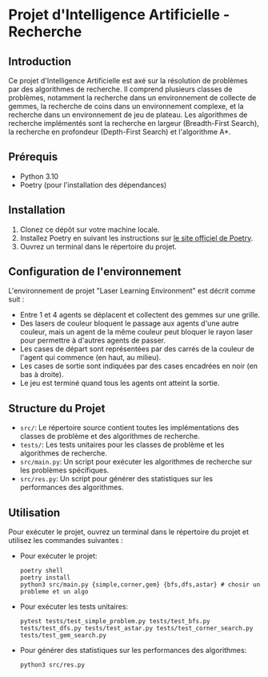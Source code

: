 
# Projet d'Intelligence Artificielle - Recherche


## Introduction
Ce projet d'Intelligence Artificielle est axé sur la résolution de problèmes par des algorithmes de recherche. Il comprend plusieurs classes de problèmes, notamment la recherche dans un environnement de collecte de gemmes, la recherche de coins dans un environnement complexe, et la recherche dans un environnement de jeu de plateau. Les algorithmes de recherche implémentés sont la recherche en largeur (Breadth-First Search), la recherche en profondeur (Depth-First Search) et l'algorithme A*.

## Prérequis
- Python 3.10
- Poetry (pour l'installation des dépendances)

## Installation
1. Clonez ce dépôt sur votre machine locale.
2. Installez Poetry en suivant les instructions sur [le site officiel de Poetry](https://python-poetry.org/docs/#installation).
3. Ouvrez un terminal dans le répertoire du projet.

## Configuration de l'environnement
L'environnement de projet "Laser Learning Environment" est décrit comme suit :
- Entre 1 et 4 agents se déplacent et collectent des gemmes sur une grille.
- Des lasers de couleur bloquent le passage aux agents d'une autre couleur, mais un agent de la même couleur peut bloquer le rayon laser pour permettre à d'autres agents de passer.
- Les cases de départ sont représentées par des carrés de la couleur de l'agent qui commence (en haut, au milieu).
- Les cases de sortie sont indiquées par des cases encadrées en noir (en bas à droite).
- Le jeu est terminé quand tous les agents ont atteint la sortie.

## Structure du Projet
- `src/`: Le répertoire source contient toutes les implémentations des classes de problème et des algorithmes de recherche.
- `tests/`: Les tests unitaires pour les classes de problème et les algorithmes de recherche.
- `src/main.py`: Un script pour exécuter les algorithmes de recherche sur les problèmes spécifiques.
- `src/res.py`: Un script pour générer des statistiques sur les performances des algorithmes.

## Utilisation
Pour exécuter le projet, ouvrez un terminal dans le répertoire du projet et utilisez les commandes suivantes :

- Pour exécuter le projet:
  ```shell
  poetry shell
  poetry install
  python3 src/main.py {simple,corner,gem} {bfs,dfs,astar} # chosir un probleme et un algo
  ```

- Pour exécuter les tests unitaires:
  ```shell
  pytest tests/test_simple_problem.py tests/test_bfs.py tests/test_dfs.py tests/test_astar.py tests/test_corner_search.py tests/test_gem_search.py
  ```

- Pour générer des statistiques sur les performances des algorithmes:
  ```shell
  python3 src/res.py
  ```
